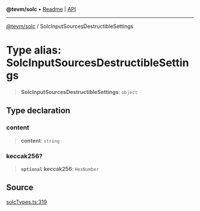 **@tevm/solc** • [Readme](../README.md) \| [API](../globals.md)

***

[@tevm/solc](../README.md) / SolcInputSourcesDestructibleSettings

# Type alias: SolcInputSourcesDestructibleSettings

> **SolcInputSourcesDestructibleSettings**: `object`

## Type declaration

### content

> **content**: `string`

### keccak256?

> **`optional`** **keccak256**: `HexNumber`

## Source

[solcTypes.ts:319](https://github.com/evmts/tevm-monorepo/blob/main/bundler-packages/solc/src/solcTypes.ts#L319)

